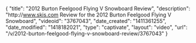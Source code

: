 {
    "title": "2012 Burton Feelgood Flying V Snowboard Review",
    "description": "http:\/\/www.skis.com Review for the 2012 Burton Feelgood Flying V Snowboard",
    "videoid": "3767043",
    "date_created": "1411361255",
    "date_modified": "1418182021",
    "type": "captivate",
    "layout": "video",
    "url": "\/v\/2012-burton-feelgood-flying-v-snowboard-review\/3767043"
}